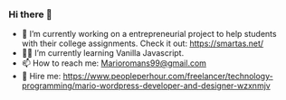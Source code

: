 ### Hi there 👋

- 👷 I’m currently working on a entrepreneurial project to help students with their college assignments. Check it out: https://smartas.net/
- 🧑‍💻 I’m currently learning Vanilla Javascript.
- 📫 How to reach me: Marioromans99@gmail.com
- 📄 Hire me: https://www.peopleperhour.com/freelancer/technology-programming/mario-wordpress-developer-and-designer-wzxnmjv
